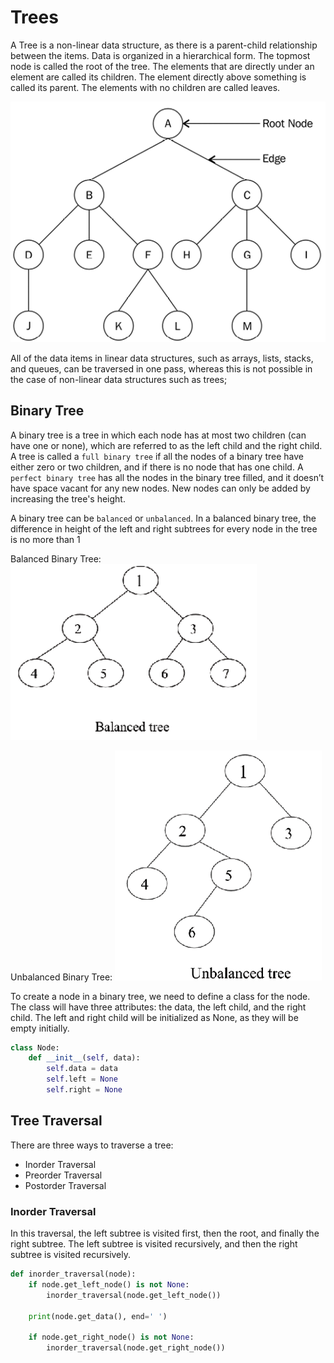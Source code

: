 # Trees

A Tree is a non-linear data structure, as there is a parent-child relationship between the items. Data is organized in a hierarchical form. The topmost node is called the root of the tree. The elements that are directly under an element are called its children. The element directly above something is called its parent. The elements with no children are called leaves.

![alt text](image.png)

All of the data items in linear data structures, such as arrays, lists, stacks, and queues, can be traversed in one pass, whereas this is not possible in the case of non-linear data structures such as trees;

## Binary Tree

A binary tree is a tree in which each node has at most two children (can have one or none), which are referred to as the left child and the right child.
A tree is called a `full binary tree` if all the nodes of a binary tree have either zero or two children, and if there is no node that has one child.
A `perfect binary tree` has all the nodes in the binary tree filled, and it doesn’t have space vacant for any new nodes. New nodes can only be added by increasing the tree's height.

A binary tree can be `balanced` or `unbalanced`. In a balanced binary tree, the difference in height of the left and right subtrees for every node in the tree is no more than 1

Balanced Binary Tree:
![alt text](image-1.png)

Unbalanced Binary Tree:
![alt text](image-2.png)

To create a node in a binary tree, we need to define a class for the node. The class will have three attributes: the data, the left child, and the right child. The left and right child will be initialized as None, as they will be empty initially.

```python
class Node:
    def __init__(self, data):
        self.data = data
        self.left = None
        self.right = None
```

## Tree Traversal

There are three ways to traverse a tree:

- Inorder Traversal
- Preorder Traversal
- Postorder Traversal

### Inorder Traversal

In this traversal, the left subtree is visited first, then the root, and finally the right subtree. The left subtree is visited recursively, and then the right subtree is visited recursively.

```python
def inorder_traversal(node):
    if node.get_left_node() is not None:
        inorder_traversal(node.get_left_node())

    print(node.get_data(), end=' ')

    if node.get_right_node() is not None:
        inorder_traversal(node.get_right_node())
```
